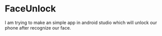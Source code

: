 # FaceUnlock
I am trying to make an simple app in android studio which will unlock our phone after recognize our face.
